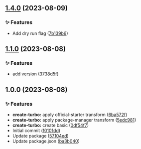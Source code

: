 ## [1.4.0](https://github.com/saqirmdevx/semantic-test-versioning/compare/v1.3.1...v1.4.0) (2023-08-09)


### :sparkles: Features

* Add dry run flag ([7b139b6](https://github.com/saqirmdevx/semantic-test-versioning/commit/7b139b607096823527463900c9fe7383d54c2a35))

## [1.1.0](https://github.com/saqirmdevx/semantic-test-versioning/compare/v1.0.0...v1.1.0) (2023-08-08)


### :sparkles: Features

* add version ([3738d5f](https://github.com/saqirmdevx/semantic-test-versioning/commit/3738d5f2a4e85f144bed459b015a34c852f1b34b))

## 1.0.0 (2023-08-08)


### :sparkles: Features

* **create-turbo:** apply official-starter transform ([6ba572f](https://github.com/saqirmdevx/semantic-test-versioning/commit/6ba572f93537bc8d1e13bd6524131cad3e54c07c))
* **create-turbo:** apply package-manager transform ([5edc981](https://github.com/saqirmdevx/semantic-test-versioning/commit/5edc9817a612a016e1e2e757ff75e1dee90a3db9))
* **create-turbo:** create basic ([0df54f7](https://github.com/saqirmdevx/semantic-test-versioning/commit/0df54f7294132b29981f8fe6c28abedb75ec7553))
* Initial commit ([f0101dd](https://github.com/saqirmdevx/semantic-test-versioning/commit/f0101dd9a00770410c815957abd7066dbe339c26))
* Update package ([57104ed](https://github.com/saqirmdevx/semantic-test-versioning/commit/57104ed4191013b7ef21437f4bec021c99a4be13))
* Update package.json ([ba3b040](https://github.com/saqirmdevx/semantic-test-versioning/commit/ba3b040bf58afbf2908a9c9ad1a23676fe719294))
